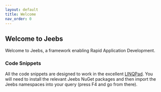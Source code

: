 ```yaml
---
layout: default
title: Welcome
nav_order: 0
---
```


## Welcome to Jeebs

Welcome to Jeebs, a framework enabling Rapid Application Development.

### Code Snippets

All the code snippets are designed to work in the excellent [LINQPad](https://www.linqpad.net).  You will need to install the relevant Jeebs NuGet packages and then import the Jeebs namespaces into your query (press F4 and go from there).
